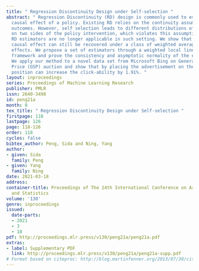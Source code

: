 ```yaml
---
title: " Regression Discontinuity Design under Self-selection "
abstract: " Regression Discontinuity (RD) design is commonly used to estimate the
  causal effect of a policy. Existing RD relies on the continuity assumption of potential
  outcomes. However, self selection leads to different distributions of covariates
  on two sides of the policy intervention, which violates this assumption. The standard
  RD estimators are no longer applicable in such setting. We show that the direct
  causal effect can still be recovered under a class of weighted average treatment
  effects. We propose a set of estimators through a weighted local linear regression
  framework and prove the consistency and asymptotic normality of the estimators.
  We apply our method to a novel data set from Microsoft Bing on Generalized Second
  Price (GSP) auction and show that by placing the advertisement on the second ranked
  position can increase the click-ability by 1.91%. "
layout: inproceedings
series: Proceedings of Machine Learning Research
publisher: PMLR
issn: 2640-3498
id: peng21a
month: 0
tex_title: " Regression Discontinuity Design under Self-selection "
firstpage: 118
lastpage: 126
page: 118-126
order: 118
cycles: false
bibtex_author: Peng, Sida and Ning, Yang
author:
- given: Sida
  family: Peng
- given: Yang
  family: Ning
date: 2021-03-18
address: 
container-title: Proceedings of The 24th International Conference on Artificial Intelligence
  and Statistics
volume: '130'
genre: inproceedings
issued:
  date-parts:
  - 2021
  - 3
  - 18
pdf: http://proceedings.mlr.press/v130/peng21a/peng21a.pdf
extras:
- label: Supplementary PDF
  link: http://proceedings.mlr.press/v130/peng21a/peng21a-supp.pdf
# Format based on citeproc: http://blog.martinfenner.org/2013/07/30/citeproc-yaml-for-bibliographies/
---
```

